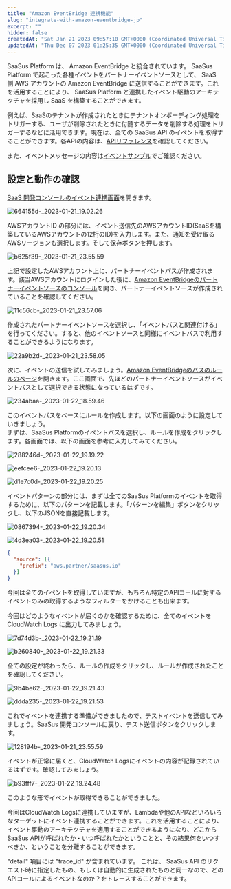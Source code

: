 ```yaml
---
title: "Amazon EventBridge 連携機能"
slug: "integrate-with-amazon-eventbridge-jp"
excerpt: ""
hidden: false
createdAt: "Sat Jan 21 2023 09:57:10 GMT+0000 (Coordinated Universal Time)"
updatedAt: "Thu Dec 07 2023 01:25:35 GMT+0000 (Coordinated Universal Time)"
---
```

SaaSus Platform は、 Amazon EventBridge と統合されています。 SaaSus Platform で起こった各種イベントをパートナーイベントソースとして、 SaaS 側 AWS アカウントの Amazon EventBridge に送信することができます。これを活用することにより、 SaaSus Platform と連携したイベント駆動のアーキテクチャを採用し SaaS を構築することができます。

例えば、SaaSのテナントが作成されたときにテナントオンボーディング処理をトリガーする、ユーザが削除されたときに付随するデータを削除する処理をトリガーするなどに活用できます。現在は、全ての SaaSus API のイベントを取得することができます。各APIの内容は、<a href="/docs/reference/getting-started-with-your-api" target="_blank">APIリファレンス</a>を確認してください。

また、イベントメッセージの内容は<a href="/docs/saas-development-console/integrate-with-amazon-eventbridge/event-sample" target="_blank">イベントサンプル</a>でご確認ください。

## 設定と動作の確認

<a href="https://settings.console.saasus.io/integrations/event" target="_blank">SaaS 開発コンソールのイベント連携画面</a>を開きます。

![664155d-_2023-01-21_19.02.26](/img/saas-development-console/664155d-_2023-01-21_19.02.26.png)

AWSアカウントID の部分には、イベント送信先のAWSアカウントID(SaaSを構築しているAWSアカウントの12桁のID)を入力します。また、通知を受け取るAWSリージョンも選択します。そして保存ボタンを押します。

![b625f39-_2023-01-21_23.55.59](/img/saas-development-console/b625f39-_2023-01-21_23.55.59.png)

上記で設定したAWSアカウント上に、パートナーイベントパスが作成されます。該当AWSアカウントにログインした後に、<a href="https://ap-northeast-1.console.aws.amazon.com/events/home#/partners" target="_blank">Amazon EventBridgeのパートナーイベントソースのコンソール</a>を開き、パートナーイベントソースが作成されていることを確認してください。

![11c56cb-_2023-01-21_23.57.06](/img/saas-development-console/11c56cb-_2023-01-21_23.57.06.png)

作成されたパートナーイベントソースを選択し、「イベントバスと関連付ける」を行ってください。すると、他のイベントソースと同様にイベントバスで利用することができるようになります。

![22a9b2d-_2023-01-21_23.58.05](/img/saas-development-console/22a9b2d-_2023-01-21_23.58.05.png)

次に、イベントの送信を試してみましょう。<a href="https://ap-northeast-1.console.aws.amazon.com/events/home#/rules" target="_blank">Amazon EventBridgeのバスのルールのページ</a>を開きます。ここ画面で、先ほどのパートナーイベントソースがイベントバスとして選択できる状態になっているはずです。

![234abaa-_2023-01-22_18.59.46](/img/saas-development-console/234abaa-_2023-01-22_18.59.46.png)

このイベントバスをベースにルールを作成します。以下の画面のように設定していきましょう。  
まずは、SaaSus Platformのイベントバスを選択し、ルールを作成をクリックします。各画面では、以下の画面を参考に入力してみてください。

![288246d-_2023-01-22_19.19.22](/img/saas-development-console/288246d-_2023-01-22_19.19.22.png)

![eefcee6-_2023-01-22_19.20.13](/img/saas-development-console/eefcee6-_2023-01-22_19.20.13.png)

![d1e7c0d-_2023-01-22_19.20.25](/img/saas-development-console/d1e7c0d-_2023-01-22_19.20.25.png)

イベントパターンの部分には、まずは全てのSaaSus Platformのイベントを取得するために、以下のパターンを記載します。「パターンを編集」ボタンをクリックし、以下のJSONを直接記載します。

![0867394-_2023-01-22_19.20.34](/img/saas-development-console/0867394-_2023-01-22_19.20.34.png)

![4d3ea03-_2023-01-22_19.20.51](/img/saas-development-console/4d3ea03-_2023-01-22_19.20.51.png)

```json
{
  "source": [{
    "prefix": "aws.partner/saasus.io"
  }]
}
```

今回は全てのイベントを取得していますが、もちろん特定のAPIコールに対するイベントのみの取得するようなフィルターをかけることも出来ます。

今回はどのようなイベントが届くのかを確認するために、全てのイベントを CloudWatch Logs に出力してみましょう。

![7d74d3b-_2023-01-22_19.21.19](/img/saas-development-console/7d74d3b-_2023-01-22_19.21.19.png)

![b260840-_2023-01-22_19.21.33](/img/saas-development-console/b260840-_2023-01-22_19.21.33.png)

全ての設定が終わったら、ルールの作成をクリックし、ルールが作成されたことを確認してください。

![9b4be62-_2023-01-22_19.21.43](/img/saas-development-console/9b4be62-_2023-01-22_19.21.43.png)

![ddda235-_2023-01-22_19.21.53](/img/saas-development-console/ddda235-_2023-01-22_19.21.53.png)

これでイベントを連携する準備ができましたので、テストイベントを送信してみましょう。SaaSus 開発コンソールに戻り、テスト送信ボタンをクリックします。

![128194b-_2023-01-21_23.55.59](/img/saas-development-console/128194b-_2023-01-21_23.55.59.png)

イベントが正常に届くと、CloudWatch Logsにイベントの内容が記録されているはずです。確認してみましょう。

![b93fff7-_2023-01-22_19.24.48](/img/saas-development-console/b93fff7-_2023-01-22_19.24.48.png)

このような形でイベントが取得できることができました。

今回はCloudWatch Logsに連携していますが、Lambdaや他のAPIなどいろいろなターゲットにイベント連携することができます。これを活用することにより、イベント駆動のアーキテクチャを適用することができるようになり、どこからSaaSus APIが呼ばれたか・いつ呼ばれたかということと、その結果何をいつすべきか、ということを分離することができます。

"detail" 項目には "trace_id" が含まれています。 これは、 SaaSus API のリクエスト時に指定したもの、もしくは自動的に生成されたものと同一なので、どのAPIコールによるイベントなのか？をトレースすることができます。
